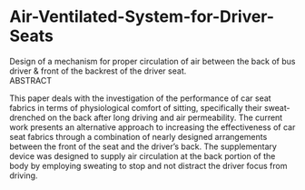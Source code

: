 # Air-Ventilated-System-for-Driver-Seats
Design of a mechanism for proper circulation of air between the back of bus driver &amp; front of the backrest of the driver seat.  
ABSTRACT  

This paper deals with the investigation of the performance of car seat fabrics in terms of physiological comfort of sitting, specifically their sweat-drenched on the back after long driving and air permeability. The current work presents an alternative approach to increasing the effectiveness of car seat fabrics through a combination of nearly designed arrangements between the front of the seat and the driver’s back. The supplementary device was designed to supply air circulation at the back portion of the body by employing sweating to stop and not distract the driver focus from driving.
